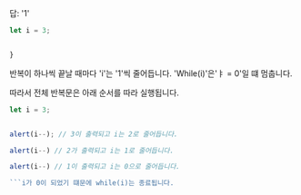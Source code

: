 
답: '1'
```js run
let i = 3;


}
```


반복이 하나씩 끝날 때마다 'i'는 '1'씩 줄어듭니다. 'While(i)'은'ㅑ = 0'일 떄 멈춥니다.

따라서 전체 반복문은 아래 순서를 따라 실행됩니다.
```js
let i = 3;


alert(i--); // 3이 출력되고 i는 2로 줄어듭니다.

alert(i--) // 2가 출력되고 i는 1로 줄어듭니다.

alert(i--) // 1이 출력되고 i는 0으로 줄어듭니다.

```i가 0이 되었기 떄문에 while(i)는 종료됩니다.

